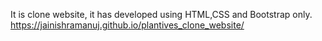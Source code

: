 It is clone website, it has developed using HTML,CSS and Bootstrap only.
https://jainishramanuj.github.io/plantives_clone_website/
